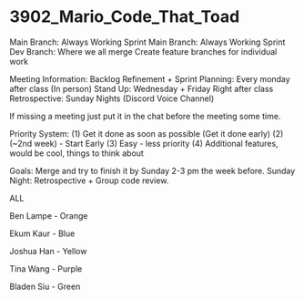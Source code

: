 # 3902_Mario_Code_That_Toad

Main Branch: Always Working
Sprint Main Branch: Always Working
Sprint Dev Branch: Where we all merge
Create feature branches for individual work

Meeting Information:
Backlog Refinement + Sprint Planning:	Every monday after class (In person)
Stand Up: Wednesday + Friday		Right after class
Retrospective: Sunday Nights (Discord Voice Channel)

If missing a meeting just put it in the chat before the meeting some time. 

Priority System: 
(1) Get it done as soon as possible (Get it done early)
(2) (~2nd week) - Start Early
(3) Easy - less priority
(4) Additional features, would be cool, things to think about

Goals:
Merge and try to finish it by Sunday 2-3 pm the week before. 
Sunday Night: Retrospective + Group code review.


ALL

Ben Lampe - Orange

Ekum Kaur - Blue

Joshua Han - Yellow

Tina Wang - Purple

Bladen Siu - Green

